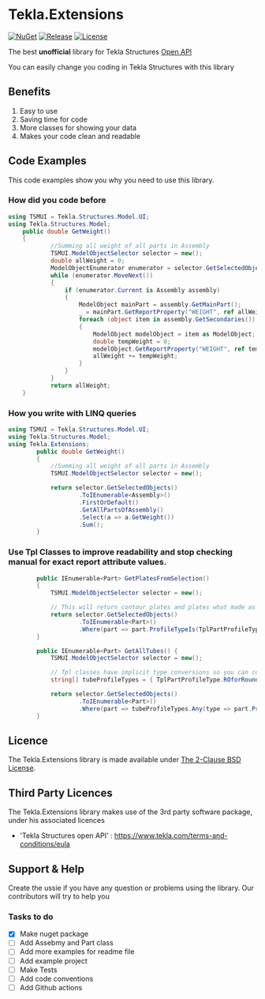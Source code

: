 # Tekla.Extensions
[![NuGet](https://img.shields.io/nuget/v/Tekla.Extension.svg)](https://www.nuget.org/packages/Tekla.Extension/)
[![Release](https://img.shields.io/github/release/Blogbotana/Tekla.Extensions.svg)](https://github.com/Blogbotana/Tekla.Extensions/releases/latest)
[![License](https://img.shields.io/github/license/Blogbotana/Tekla.Extensions.svg)](https://github.com/Blogbotana/Tekla.Extensions/blob/main/LICENSE.md) 

The best **unofficial** library for Tekla Structures [Open API](https://developer.tekla.com/)

You can easily change you coding in Tekla Structures with this library

## Benefits
1. Easy to use
2. Saving time for code
3. More classes for showing your data
4. Makes your code clean and readable

## Code Examples

This code examples show you why you need to use this library. 

### How did you code before
```csharp
using TSMUI = Tekla.Structures.Model.UI;
using Tekla.Structures.Model;
    public double GetWeight()
    {
            //Summing all weight of all parts in Assembly
            TSMUI.ModelObjectSelector selector = new();
            double allWeight = 0;
            ModelObjectEnumerator enumerator = selector.GetSelectedObjects();
            while (enumerator.MoveNext())
            {
                if (enumerator.Current is Assembly assembly)
                {
                    ModelObject mainPart = assembly.GetMainPart();
                    _ = mainPart.GetReportProperty("WEIGHT", ref allWeight);
                    foreach (object item in assembly.GetSecondaries())
                    {
                        ModelObject modelObject = item as ModelObject;
                        double tempWeight = 0;
                        modelObject.GetReportProperty("WEIGHT", ref tempWeight);
                        allWeight += tempWeight;
                    }
                }
            }
            return allWeight;
    }
```

### How you write with LINQ queries
```csharp
using TSMUI = Tekla.Structures.Model.UI;
using Tekla.Structures.Model;
using Tekla.Extensions;
        public double GetWeight()
        {
            //Summing all weight of all parts in Assembly
            TSMUI.ModelObjectSelector selector = new();

            return selector.GetSelectedObjects()
                    .ToIEnumerable<Assembly>()
                    .FirstOrDefault()
                    .GetAllPartsOfAssembly()
                    .Select(a => a.GetWeight())
                    .Sum();
        }
```
### Use Tpl Classes to improve readability and stop checking manual for exact report attribute values. 
```csharp
        public IEnumerable<Part> GetPlatesFromSelection()
        {
            TSMUI.ModelObjectSelector selector = new();

            // This will return contour plates and plates what made as the beam class.
            return selector.GetSelectedObjects()
                    .ToIEnumerable<Part>()
                    .Where(part => part.ProfileTypeIs(TplPartProfileType.BforPlates));
        }

        public IEnumerable<Part> GetAllTubes() {
            TSMUI.ModelObjectSelector selector = new();

            // Tpl classes have implicit type conversions so you can compare them to string values API working with.
            string[] tubeProfileTypes = { TplPartProfileType.ROforRoundTube, TplPartProfileType.MforRectangularTube };

            return selector.GetSelectedObjects()
                    .ToIEnumerable<Part>()
                    .Where(part => tubeProfileTypes.Any(type => part.ProfileTypeIs(type)));
        }

```


## Licence

The Tekla.Extensions library is made available under  [The 2-Clause BSD License](LICENCE.md).

## Third Party Licences
The Tekla.Extensions library makes use of the 3rd party software package, under his associated licences
*  'Tekla Structures open API' : https://www.tekla.com/terms-and-conditions/eula

## Support & Help

Create the ussie if you have any question or problems using the library. Our contributors will try to help you

### Tasks to do
- [x] Make nuget package
- [ ] Add Assebmy and Part class
- [ ] Add more examples for readme file
- [ ] Add example project
- [ ] Make Tests 
- [ ] Add code conventions
- [ ] Add Github actions
